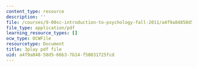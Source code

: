 ```yaml
---
content_type: resource
description: ''
file: /courses/9-00sc-introduction-to-psychology-fall-2011/a4f9a84858d566b37b14f50831725fcd_Qw4SkvZ03cc.pdf
file_type: application/pdf
learning_resource_types: []
ocw_type: OCWFile
resourcetype: Document
title: 3play pdf file
uid: a4f9a848-58d5-66b3-7b14-f50831725fcd
---
```

